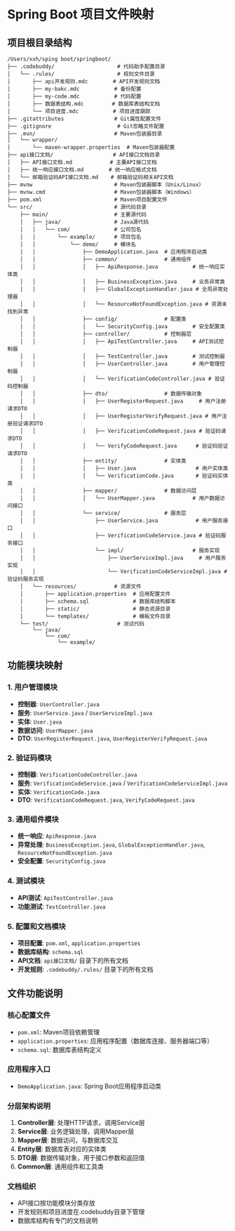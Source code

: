 # Spring Boot 项目文件映射

## 项目根目录结构

```
/Users/xxh/sping boot/springboot/
├── .codebuddy/                    # 代码助手配置目录
│   └── .rules/                    # 规则文件目录
│       ├── api开发规则.mdc        # API开发规则文档
│       ├── my-bakc.mdc           # 备份配置
│       ├── my-code.mdc           # 代码配置
│       ├── 数据表结构.mdc         # 数据库表结构文档
│       └── 项目进度.mdc           # 项目进度跟踪
├── .gitattributes                # Git属性配置文件
├── .gitignore                     # Git忽略文件配置
├── .mvn/                         # Maven包装器目录
│   └── wrapper/
│       └── maven-wrapper.properties  # Maven包装器配置
├── api接口文档/                   # API接口文档目录
│   ├── API接口文档.md            # 主要API接口文档
│   ├── 统一响应接口文档.md        # 统一响应格式文档
│   └── 邮箱验证码API接口文档.md    # 邮箱验证码相关API文档
├── mvnw                          # Maven包装器脚本（Unix/Linux）
├── mvnw.cmd                      # Maven包装器脚本（Windows）
├── pom.xml                       # Maven项目配置文件
└── src/                          # 源代码目录
    ├── main/                     # 主要源代码
    │   ├── java/                 # Java源代码
    │   │   └── com/              # 公司包名
    │   │       └── example/      # 项目包名
    │   │           └── demo/     # 模块名
    │   │               ├── DemoApplication.java  # 应用程序启动类
    │   │               ├── common/               # 通用组件
    │   │               │   ├── ApiResponse.java           # 统一响应实体类
    │   │               │   ├── BusinessException.java     # 业务异常类
    │   │               │   ├── GlobalExceptionHandler.java # 全局异常处理器
    │   │               │   └── ResourceNotFoundException.java # 资源未找到异常
    │   │               ├── config/               # 配置类
    │   │               │   └── SecurityConfig.java        # 安全配置类
    │   │               ├── controller/           # 控制器层
    │   │               │   ├── ApiTestController.java     # API测试控制器
    │   │               │   ├── TestController.java        # 测试控制器
    │   │               │   ├── UserController.java        # 用户管理控制器
    │   │               │   └── VerificationCodeController.java # 验证码控制器
    │   │               ├── dto/                  # 数据传输对象
    │   │               │   ├── UserRegisterRequest.java     # 用户注册请求DTO
    │   │               │   ├── UserRegisterVerifyRequest.java # 用户注册验证请求DTO
    │   │               │   ├── VerificationCodeRequest.java # 验证码请求DTO
    │   │               │   └── VerifyCodeRequest.java      # 验证码验证请求DTO
    │   │               ├── entity/               # 实体类
    │   │               │   ├── User.java                   # 用户实体类
    │   │               │   └── VerificationCode.java       # 验证码实体类
    │   │               ├── mapper/               # 数据访问层
    │   │               │   └── UserMapper.java            # 用户数据访问接口
    │   │               └── service/              # 服务层
    │   │                   ├── UserService.java            # 用户服务接口
    │   │                   ├── VerificationCodeService.java # 验证码服务接口
    │   │                   └── impl/                      # 服务实现
    │   │                       ├── UserServiceImpl.java     # 用户服务实现
    │   │                       └── VerificationCodeServiceImpl.java # 验证码服务实现
    │   └── resources/            # 资源文件
    │       ├── application.properties  # 应用配置文件
    │       ├── schema.sql              # 数据库结构脚本
    │       ├── static/                 # 静态资源目录
    │       └── templates/              # 模板文件目录
    └── test/                      # 测试代码
        └── java/
            └── com/
                └── example/
```

## 功能模块映射

### 1. 用户管理模块
- **控制器**: `UserController.java`
- **服务**: `UserService.java` / `UserServiceImpl.java`
- **实体**: `User.java`
- **数据访问**: `UserMapper.java`
- **DTO**: `UserRegisterRequest.java`, `UserRegisterVerifyRequest.java`

### 2. 验证码模块
- **控制器**: `VerificationCodeController.java`
- **服务**: `VerificationCodeService.java` / `VerificationCodeServiceImpl.java`
- **实体**: `VerificationCode.java`
- **DTO**: `VerificationCodeRequest.java`, `VerifyCodeRequest.java`

### 3. 通用组件模块
- **统一响应**: `ApiResponse.java`
- **异常处理**: `BusinessException.java`, `GlobalExceptionHandler.java`, `ResourceNotFoundException.java`
- **安全配置**: `SecurityConfig.java`

### 4. 测试模块
- **API测试**: `ApiTestController.java`
- **功能测试**: `TestController.java`

### 5. 配置和文档模块
- **项目配置**: `pom.xml`, `application.properties`
- **数据库结构**: `schema.sql`
- **API文档**: `api接口文档/` 目录下的所有文档
- **开发规则**: `.codebuddy/.rules/` 目录下的所有文档

## 文件功能说明

### 核心配置文件
- `pom.xml`: Maven项目依赖管理
- `application.properties`: 应用程序配置（数据库连接、服务器端口等）
- `schema.sql`: 数据库表结构定义

### 应用程序入口
- `DemoApplication.java`: Spring Boot应用程序启动类

### 分层架构说明
1. **Controller层**: 处理HTTP请求，调用Service层
2. **Service层**: 业务逻辑处理，调用Mapper层
3. **Mapper层**: 数据访问，与数据库交互
4. **Entity层**: 数据库表对应的实体类
5. **DTO层**: 数据传输对象，用于接口参数和返回值
6. **Common层**: 通用组件和工具类

### 文档组织
- API接口按功能模块分类存放
- 开发规则和项目进度在.codebuddy目录下管理
- 数据库结构有专门的文档说明